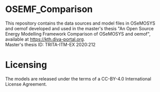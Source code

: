 # OSEMF_Comparison
This repository contains the data sources and model files in OSeMOSYS and oemof developed and used in the master's thesis "An Open Source Energy Modelling Framework Comparison of OSeMOSYS and oemof", available at https://kth.diva-portal.org.  
Master's thesis ID: TRITA-ITM-EX 2020:212

# Licensing
The models are released under the terms of a CC-BY-4.0 International License Agreement.
